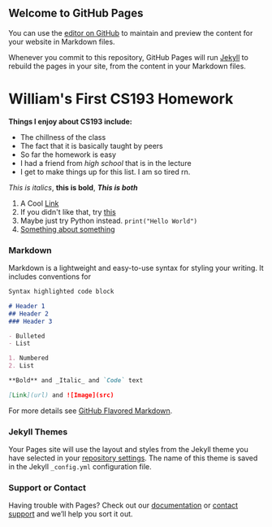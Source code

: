 ## Welcome to GitHub Pages

You can use the [editor on GitHub](https://github.com/kalutes/CS193_Fall18_Lab1/edit/master/index.md) to maintain and preview the content for your website in Markdown files.

Whenever you commit to this repository, GitHub Pages will run [Jekyll](https://jekyllrb.com/) to rebuild the pages in your site, from the content in your Markdown files.

# William's First CS193 Homework

**Things I enjoy about CS193 include:**
- The chillness of the class
- The fact that it is basically taught by peers
- So far the homework is easy
- I had a friend from _high school_ that is in the lecture
- I get to make things up for this list. I am so tired rn.


_This is italics_, **this is bold**, _**This is both**_

1. A Cool [Link](https://www.youtube.com/watch?v=E4WlUXrJgy4)
2. If you didn't like that, try [this](https://www.youtube.com/watch?v=sTgJXsinv_0)
3. Maybe just try Python instead. `print("Hello World")`
4. [Something about something](https://www.youtube.com/watch?v=fFcyqHzyhoQ)


### Markdown

Markdown is a lightweight and easy-to-use syntax for styling your writing. It includes conventions for

```markdown
Syntax highlighted code block

# Header 1
## Header 2
### Header 3

- Bulleted
- List

1. Numbered
2. List

**Bold** and _Italic_ and `Code` text

[Link](url) and ![Image](src)
```

For more details see [GitHub Flavored Markdown](https://guides.github.com/features/mastering-markdown/).

### Jekyll Themes

Your Pages site will use the layout and styles from the Jekyll theme you have selected in your [repository settings](https://github.com/kalutes/CS193_Fall18_Lab1/settings). The name of this theme is saved in the Jekyll `_config.yml` configuration file.

### Support or Contact

Having trouble with Pages? Check out our [documentation](https://help.github.com/categories/github-pages-basics/) or [contact support](https://github.com/contact) and we’ll help you sort it out.
